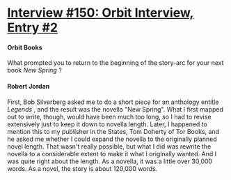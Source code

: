 # [Interview #150: Orbit Interview, Entry #2](https://www.theoryland.com/intvmain.php?i=150#2)

#### Orbit Books

What prompted you to return to the beginning of the story-arc for your next book
*New Spring*
?

#### Robert Jordan

First, Bob Silverberg asked me to do a short piece for an anthology entitle
*Legends*
, and the result was the novella "New Spring". What I first mapped out to write, though, would have been much too long, so I had to revise extensively just to keep it down to novella length. Later, I happened to mention this to my publisher in the States, Tom Doherty of Tor Books, and he asked me whether I could expand the novella to the originally planned novel length. That wasn't really possible, but what I did was rewrite the novella to a considerable extent to make it what I originally wanted. And I was quite right about the length. As a novella, it was a little over 30,000 words. As a novel, the story is about 120,000 words.

